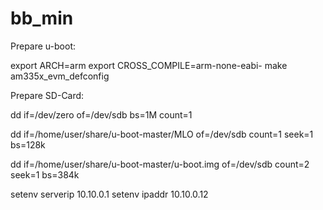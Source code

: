# bb_min

Prepare u-boot:

export ARCH=arm
export CROSS_COMPILE=arm-none-eabi-
make am335x_evm_defconfig

Prepare SD-Card:

dd if=/dev/zero of=/dev/sdb bs=1M count=1

dd if=/home/user/share/u-boot-master/MLO of=/dev/sdb count=1 seek=1 bs=128k

dd if=/home/user/share/u-boot-master/u-boot.img of=/dev/sdb count=2 seek=1 bs=384k

setenv serverip 10.10.0.1
setenv ipaddr 10.10.0.12
